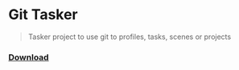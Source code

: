 # Git Tasker

> Tasker project to use git to profiles, tasks, scenes or projects

### <a href="https://raw.githubusercontent.com/GlitchYou/git-tasker/master/Git_Tasker.prj.xml" download="Git Tasker">Download</a>
